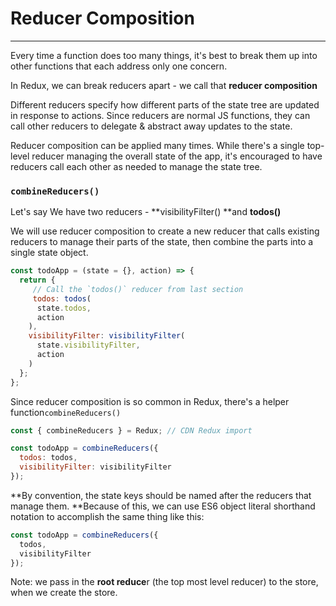 # Reducer Composition

---

Every time a function does too many things, it's best to break them up into other functions that each address only one concern.

In Redux, we can break reducers apart - we call that **reducer composition**

Different reducers specify how different parts of the state tree are updated in response to actions. Since reducers are normal JS functions, they can call other reducers to delegate & abstract away updates to the state.

Reducer composition can be applied many times. While there's a single top-level reducer managing the overall state of the app, it's encouraged to have reducers call each other as needed to manage the state tree.

###  `combineReducers()`

Let's say We have two reducers - **visibilityFilter\(\) **and **todos\(\)**

We will use reducer composition to create a new reducer that calls existing reducers to manage their parts of the state, then combine the parts into a single state object.

```js
const todoApp = (state = {}, action) => {
  return {
     // Call the `todos()` reducer from last section
     todos: todos(
      state.todos,
      action
    ),
    visibilityFilter: visibilityFilter(
      state.visibilityFilter,
      action
    )
  };
};
```

Since reducer composition is so common in Redux, there's a helper function`combineReducers()`

```js
const { combineReducers } = Redux; // CDN Redux import

const todoApp = combineReducers({
  todos: todos,
  visibilityFilter: visibilityFilter
});
```

**By convention, the state keys should be named after the reducers that manage them. **Because of this, we can use ES6 object literal shorthand notation to accomplish the same thing like this:

```js
const todoApp = combineReducers({
  todos,
  visibilityFilter
});
```

Note: we pass in the **root reduce**r \(the top most level reducer\) to the store, when we create the store. 







